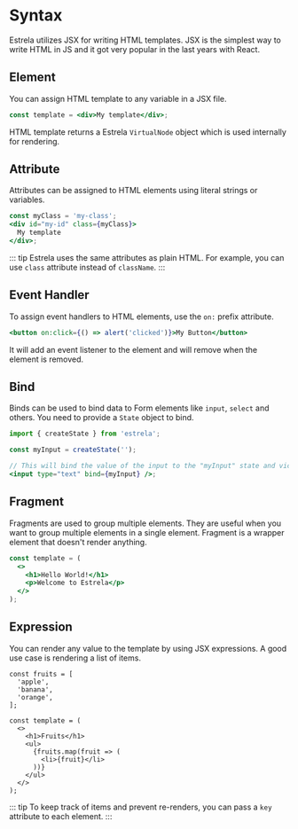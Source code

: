 # Syntax

Estrela utilizes JSX for writing HTML templates. JSX is the simplest way to write HTML in JS and it got very popular in the last years with React.

## Element

You can assign HTML template to any variable in a JSX file.

```jsx
const template = <div>My template</div>;
```

HTML template returns a Estrela `VirtualNode` object which is used internally for rendering.

## Attribute

Attributes can be assigned to HTML elements using literal strings or variables.

```jsx
const myClass = 'my-class';
<div id="my-id" class={myClass}>
  My template
</div>;
```

::: tip
Estrela uses the same attributes as plain HTML. For example, you can use `class` attribute instead of `className`.
:::

## Event Handler

To assign event handlers to HTML elements, use the `on:` prefix attribute.

```jsx
<button on:click={() => alert('clicked')}>My Button</button>
```

It will add an event listener to the element and will remove when the element is removed.

## Bind

Binds can be used to bind data to Form elements like `input`, `select` and others. You need to provide a `State` object to bind.

```jsx
import { createState } from 'estrela';

const myInput = createState('');

// This will bind the value of the input to the "myInput" state and vice versa.
<input type="text" bind={myInput} />;
```

## Fragment

Fragments are used to group multiple elements. They are useful when you want to group multiple elements in a single element. Fragment is a wrapper element that doesn't render anything.

```jsx
const template = (
  <>
    <h1>Hello World!</h1>
    <p>Welcome to Estrela</p>
  </>
);
```

## Expression

You can render any value to the template by using JSX expressions. A good use case is rendering a list of items.

```JSX
const fruits = [
  'apple',
  'banana',
  'orange',
];

const template = (
  <>
    <h1>Fruits</h1>
    <ul>
      {fruits.map(fruit => (
        <li>{fruit}</li>
      ))}
    </ul>
  </>
);

```

::: tip
To keep track of items and prevent re-renders, you can pass a `key` attribute to each element.
:::
